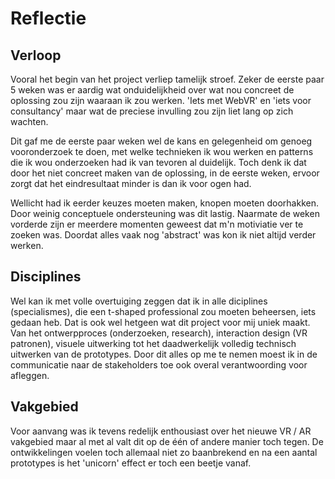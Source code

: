 # Reflectie

## Verloop
Vooral het begin van het project verliep tamelijk stroef. Zeker de eerste paar 5 weken was er aardig wat onduidelijkheid over wat nou concreet de oplossing zou zijn waaraan ik zou werken. 'Iets met WebVR' en 'iets voor consultancy' maar wat de preciese invulling zou zijn liet lang op zich wachten.

Dit gaf me de eerste paar weken wel de kans en gelegenheid om genoeg vooronderzoek te doen, met welke technieken ik wou werken en patterns die ik wou onderzoeken had ik van tevoren al duidelijk. Toch denk ik dat door het niet concreet maken van de oplossing, in de eerste weken, ervoor zorgt dat het eindresultaat minder is dan ik voor ogen had.

Wellicht had ik eerder keuzes moeten maken, knopen moeten doorhakken. Door weinig conceptuele ondersteuning was dit lastig. Naarmate de weken vorderde zijn er meerdere momenten geweest dat m'n motiviatie ver te zoeken was. Doordat alles vaak nog 'abstract' was kon ik niet altijd verder werken. 

## Disciplines

Wel kan ik met volle overtuiging zeggen dat ik in alle diciplines (specialismes), die een t-shaped professional zou moeten beheersen, iets gedaan heb. Dat is ook wel hetgeen wat dit project voor mij uniek maakt. Van het ontwerpproces (onderzoeken, research), interaction design (VR patronen), visuele uitwerking tot het daadwerkelijk volledig technisch uitwerken van de prototypes. Door dit alles op me te nemen moest ik in de communicatie naar de stakeholders toe ook overal verantwoording voor afleggen.


## Vakgebied
Voor aanvang was ik tevens redelijk enthousiast over het nieuwe VR / AR vakgebied maar al met al valt dit op de één of andere manier toch tegen. De ontwikkelingen voelen toch allemaal niet zo baanbrekend en na een aantal prototypes is het 'unicorn' effect er toch een beetje vanaf.